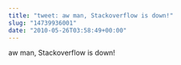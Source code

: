 ```yaml
---
title: "tweet: aw man, Stackoverflow is down!"
slug: "14739936001"
date: "2010-05-26T03:58:49+00:00"
---
```

aw man, Stackoverflow is down!